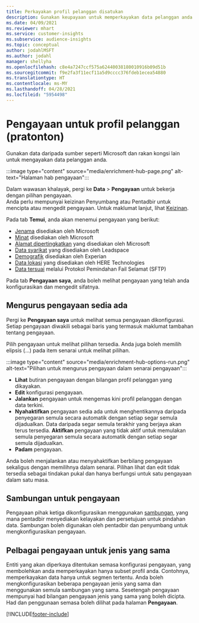 ```yaml
---
title: Perkayakan profil pelanggan disatukan
description: Gunakan keupayaan untuk memperkayakan data pelanggan anda.
ms.date: 04/09/2021
ms.reviewer: mhart
ms.service: customer-insights
ms.subservice: audience-insights
ms.topic: conceptual
author: jodahlMSFT
ms.author: jodahl
manager: shellyha
ms.openlocfilehash: c8e4a7247ccf575a62440038180010916b09d51b
ms.sourcegitcommit: f9e2fa3f11ecf11a5d9cccc376fdeb1ecea54880
ms.translationtype: HT
ms.contentlocale: ms-MY
ms.lasthandoff: 04/28/2021
ms.locfileid: "5954498"
---
```

# <a name="enrichment-for-customer-profiles-preview"></a>Pengayaan untuk profil pelanggan (pratonton)

Gunakan data daripada sumber seperti Microsoft dan rakan kongsi lain untuk mengayakan data pelanggan anda.

:::image type="content" source="media/enrichment-hub-page.png" alt-text="Halaman hab pengayaan":::

Dalam wawasan khalayak, pergi ke **Data** > **Pengayaan** untuk bekerja dengan pilihan pengayaan.    
Anda perlu mempunyai keizinan Penyumbang atau Pentadbir untuk mencipta atau mengedit pengayaan. Untuk maklumat lanjut, lihat [Keizinan](permissions.md).

Pada tab **Temui**, anda akan menemui pengayaan yang berikut:

- [Jenama](enrichment-microsoft.md) disediakan oleh Microsoft
- [Minat](enrichment-microsoft.md) disediakan oleh Microsoft
- [Alamat dipertingkatkan](enrichment-enhanced-addresses.md) yang disediakan oleh Microsoft
- [Data syarikat](enrichment-leadspace.md) yang disediakan oleh Leadspace
- [Demografik](enrichment-experian.md) disediakan oleh Experian
- [Data lokasi](enrichment-here.md) yang disediakan oleh HERE Technologies
- [Data tersuai](enrichment-SFTP-custom-import.md) melalui Protokol Pemindahan Fail Selamat (SFTP)

Pada tab **Pengayaan saya**, anda boleh melihat pengayaan yang telah anda konfigurasikan dan mengedit sifatnya.

## <a name="manage-existing-enrichments"></a>Mengurus pengayaan sedia ada

Pergi ke **Pengayaan saya** untuk melihat semua pengayaan dikonfigurasi. Setiap pengayaan diwakili sebagai baris yang termasuk maklumat tambahan tentang pengayaan.

Pilih pengayaan untuk melihat pilihan tersedia. Anda juga boleh memilih elipsis (...) pada item senarai untuk melihat pilihan.

:::image type="content" source="media/enrichment-hub-options-run.png" alt-text="Pilihan untuk mengurus pengayaan dalam senarai pengayaan":::

- **Lihat** butiran pengayaan dengan bilangan profil pelanggan yang dikayakan.
- **Edit** konfigurasi pengayaan.
- **Jalankan** pengayaan untuk mengemas kini profil pelanggan dengan data terkini.
- **Nyahaktifkan** pengayaan sedia ada untuk menghentikannya daripada penyegaran semula secara automatik dengan setiap segar semula dijadualkan. Data daripada segar semula terakhir yang berjaya akan terus tersedia. **Aktifkan** pengayaan yang tidak aktif untuk memulakan semula penyegaran semula secara automatik dengan setiap segar semula dijadualkan.
- **Padam** pengayaan.

Anda boleh menjalankan atau menyahaktifkan berbilang pengayaan sekaligus dengan memilihnya dalam senarai. Pilihan lihat dan edit tidak tersedia sebagai tindakan pukal dan hanya berfungsi untuk satu pengayaan dalam satu masa.

## <a name="enrichments-and-connections"></a>Sambungan untuk pengayaan

Pengayaan pihak ketiga dikonfigurasikan menggunakan [sambungan](connections.md), yang mana pentadbir menyediakan kelayakan dan persetujuan untuk pindahan data. Sambungan boleh digunakan oleh pentadbir dan penyumbang untuk mengkonfigurasikan pengayaan.  

## <a name="multiple-enrichments-of-the-same-type"></a>Pelbagai pengayaan untuk jenis yang sama

Entiti yang akan diperkaya ditentukan semasa konfigurasi pengayaan, yang membolehkan anda memperkayakan hanya subset profil anda. Contohnya, memperkayakan data hanya untuk segmen tertentu. Anda boleh mengkonfigurasikan beberapa pengayaan jenis yang sama dan menggunakan semula sambungan yang sama. Sesetengah pengayaan mempunyai had bilangan pengayaan jenis yang sama yang boleh dicipta. Had dan penggunaan semasa boleh dilihat pada halaman **Pengayaan**.

[!INCLUDE[footer-include](../includes/footer-banner.md)]
